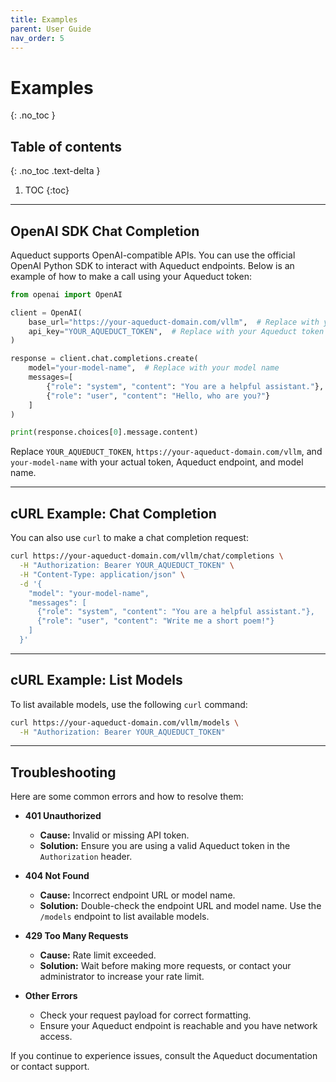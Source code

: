 ```yaml
---
title: Examples
parent: User Guide
nav_order: 5
---
```


# Examples
{: .no_toc }

## Table of contents
{: .no_toc .text-delta }

1. TOC
{:toc}

---

## OpenAI SDK Chat Completion

Aqueduct supports OpenAI-compatible APIs. You can use the official OpenAI Python SDK to interact with Aqueduct
endpoints. Below is an example of how to make a call using your Aqueduct token:

```python
from openai import OpenAI

client = OpenAI(
    base_url="https://your-aqueduct-domain.com/vllm",  # Replace with your Aqueduct endpoint
    api_key="YOUR_AQUEDUCT_TOKEN",  # Replace with your Aqueduct token
)

response = client.chat.completions.create(
    model="your-model-name",  # Replace with your model name
    messages=[
        {"role": "system", "content": "You are a helpful assistant."},
        {"role": "user", "content": "Hello, who are you?"}
    ]
)

print(response.choices[0].message.content)
```

Replace `YOUR_AQUEDUCT_TOKEN`, `https://your-aqueduct-domain.com/vllm`, and `your-model-name` with your actual token,
Aqueduct endpoint, and model name.

---

## cURL Example: Chat Completion

You can also use `curl` to make a chat completion request:

```bash
curl https://your-aqueduct-domain.com/vllm/chat/completions \
  -H "Authorization: Bearer YOUR_AQUEDUCT_TOKEN" \
  -H "Content-Type: application/json" \
  -d '{
    "model": "your-model-name",
    "messages": [
      {"role": "system", "content": "You are a helpful assistant."},
      {"role": "user", "content": "Write me a short poem!"}
    ]
  }'
```

---

## cURL Example: List Models

To list available models, use the following `curl` command:

```bash
curl https://your-aqueduct-domain.com/vllm/models \
  -H "Authorization: Bearer YOUR_AQUEDUCT_TOKEN"
```

---

## Troubleshooting

Here are some common errors and how to resolve them:

- **401 Unauthorized**
  - **Cause:** Invalid or missing API token.
  - **Solution:** Ensure you are using a valid Aqueduct token in the `Authorization` header.

- **404 Not Found**
  - **Cause:** Incorrect endpoint URL or model name.
  - **Solution:** Double-check the endpoint URL and model name. Use the `/models` endpoint to list available models.

- **429 Too Many Requests**
  - **Cause:** Rate limit exceeded.
  - **Solution:** Wait before making more requests, or contact your administrator to increase your rate limit.

- **Other Errors**
  - Check your request payload for correct formatting.
  - Ensure your Aqueduct endpoint is reachable and you have network access.

If you continue to experience issues, consult the Aqueduct documentation or contact support.
